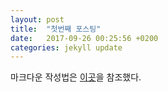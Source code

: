 ```yaml
---
layout: post
title:  "첫번째 포스팅"
date:   2017-09-26 00:25:56 +0200
categories: jekyll update
---
```


마크다운 작성법은 [이곳][이_곳]을 참조했다.

[이_곳]: http://blog.hyeyoonjung.com/2017/05/30/how-to-use-markdown/

